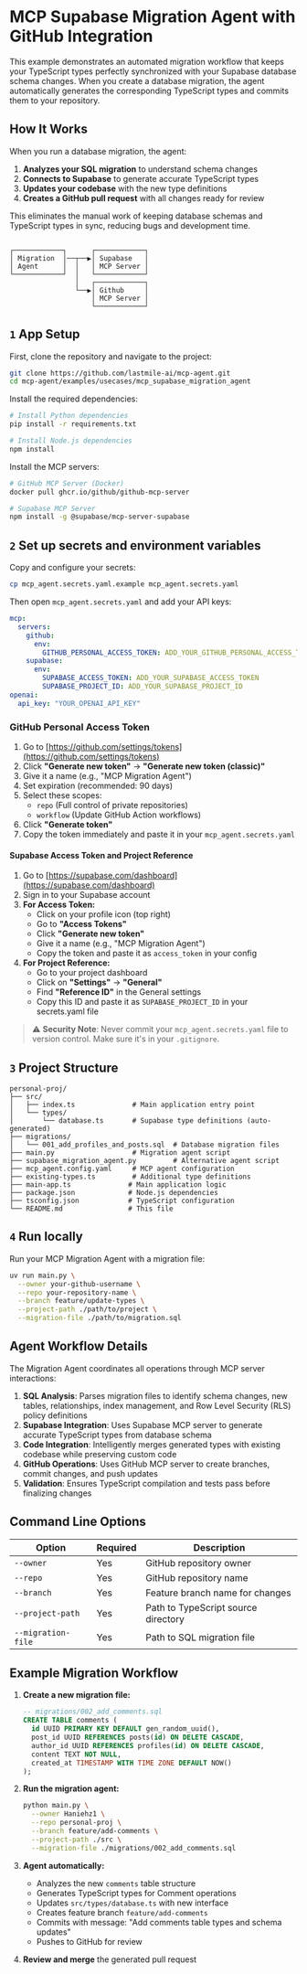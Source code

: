 # MCP Supabase Migration Agent with GitHub Integration

This example demonstrates an automated migration workflow that keeps your TypeScript types perfectly synchronized with your Supabase database schema changes. When you create a database migration, the agent automatically generates the corresponding TypeScript types and commits them to your repository.

## How It Works

When you run a database migration, the agent:

1. **Analyzes your SQL migration** to understand schema changes
2. **Connects to Supabase** to generate accurate TypeScript types
3. **Updates your codebase** with the new type definitions
4. **Creates a GitHub pull request** with all changes ready for review

This eliminates the manual work of keeping database schemas and TypeScript types in sync, reducing bugs and development time.

```plaintext

┌────────────┐      ┌────────────┐
│ Migration  │──┬──▶│ Supabase   │
│ Agent      │  │   │ MCP Server │
└────────────┘  │   └────────────┘
                │   ┌────────────┐
                └──▶│ Github     │
                    │ MCP Server │
                    └────────────┘

```

## `1` App Setup

First, clone the repository and navigate to the project:

```bash
git clone https://github.com/lastmile-ai/mcp-agent.git
cd mcp-agent/examples/usecases/mcp_supabase_migration_agent
```

Install the required dependencies:

```bash
# Install Python dependencies
pip install -r requirements.txt

# Install Node.js dependencies
npm install
```

Install the MCP servers:

```bash
# GitHub MCP Server (Docker)
docker pull ghcr.io/github/github-mcp-server

# Supabase MCP Server
npm install -g @supabase/mcp-server-supabase
```

## `2` Set up secrets and environment variables

Copy and configure your secrets:

```bash
cp mcp_agent.secrets.yaml.example mcp_agent.secrets.yaml
```

Then open `mcp_agent.secrets.yaml` and add your API keys:

```yaml
mcp:
  servers:
    github:
      env:
        GITHUB_PERSONAL_ACCESS_TOKEN: ADD_YOUR_GITHUB_PERSONAL_ACCESS_TOKEN
    supabase:
      env:
        SUPABASE_ACCESS_TOKEN: ADD_YOUR_SUPABASE_ACCESS_TOKEN
        SUPABASE_PROJECT_ID: ADD_YOUR_SUPABASE_PROJECT_ID
openai:
  api_key: "YOUR_OPENAI_API_KEY"
```

### GitHub Personal Access Token

1. Go to [https://github.com/settings/tokens](https://github.com/settings/tokens)
2. Click **"Generate new token"** → **"Generate new token (classic)"**
3. Give it a name (e.g., "MCP Migration Agent")
4. Set expiration (recommended: 90 days)
5. Select these scopes:
   - `repo` (Full control of private repositories)
   - `workflow` (Update GitHub Action workflows)
6. Click **"Generate token"**
7. Copy the token immediately and paste it in your `mcp_agent.secrets.yaml`

#### Supabase Access Token and Project Reference

1. Go to [https://supabase.com/dashboard](https://supabase.com/dashboard)
2. Sign in to your Supabase account
3. **For Access Token:**
   - Click on your profile icon (top right)
   - Go to **"Access Tokens"**
   - Click **"Generate new token"**
   - Give it a name (e.g., "MCP Migration Agent")
   - Copy the token and paste it as `access_token` in your config
4. **For Project Reference:**
   - Go to your project dashboard
   - Click on **"Settings"** → **"General"**
   - Find **"Reference ID"** in the General settings
   - Copy this ID and paste it as `SUPABASE_PROJECT_ID` in your secrets.yaml file

> ⚠️ **Security Note**: Never commit your `mcp_agent.secrets.yaml` file to version control. Make sure it's in your `.gitignore`.

## `3` Project Structure

```
personal-proj/
├── src/
│   ├── index.ts              # Main application entry point
│   └── types/
│       └── database.ts       # Supabase type definitions (auto-generated)
├── migrations/
│   └── 001_add_profiles_and_posts.sql  # Database migration files
├── main.py                   # Migration agent script
├── supabase_migration_agent.py         # Alternative agent script
├── mcp_agent.config.yaml     # MCP agent configuration
├── existing-types.ts         # Additional type definitions
├── main-app.ts              # Main application logic
├── package.json             # Node.js dependencies
├── tsconfig.json            # TypeScript configuration
└── README.md                # This file
```

## `4` Run locally

Run your MCP Migration Agent with a migration file:

```bash
uv run main.py \
  --owner your-github-username \
  --repo your-repository-name \
  --branch feature/update-types \
  --project-path ./path/to/project \
  --migration-file ./path/to/migration.sql
```

## Agent Workflow Details

The Migration Agent coordinates all operations through MCP server interactions:

1. **SQL Analysis**: Parses migration files to identify schema changes, new tables, relationships, index management, and Row Level Security (RLS) policy definitions
2. **Supabase Integration**: Uses Supabase MCP server to generate accurate TypeScript types from database schema
3. **Code Integration**: Intelligently merges generated types with existing codebase while preserving custom code
4. **GitHub Operations**: Uses GitHub MCP server to create branches, commit changes, and push updates
5. **Validation**: Ensures TypeScript compilation and tests pass before finalizing changes

## Command Line Options

| Option             | Required | Description                         |
| ------------------ | -------- | ----------------------------------- |
| `--owner`          | Yes      | GitHub repository owner             |
| `--repo`           | Yes      | GitHub repository name              |
| `--branch`         | Yes      | Feature branch name for changes     |
| `--project-path`   | Yes      | Path to TypeScript source directory |
| `--migration-file` | Yes      | Path to SQL migration file          |

## Example Migration Workflow

1. **Create a new migration file:**

   ```sql
   -- migrations/002_add_comments.sql
   CREATE TABLE comments (
     id UUID PRIMARY KEY DEFAULT gen_random_uuid(),
     post_id UUID REFERENCES posts(id) ON DELETE CASCADE,
     author_id UUID REFERENCES profiles(id) ON DELETE CASCADE,
     content TEXT NOT NULL,
     created_at TIMESTAMP WITH TIME ZONE DEFAULT NOW()
   );
   ```

2. **Run the migration agent:**

   ```bash
   python main.py \
     --owner Haniehz1 \
     --repo personal-proj \
     --branch feature/add-comments \
     --project-path ./src \
     --migration-file ./migrations/002_add_comments.sql
   ```

3. **Agent automatically:**

   - Analyzes the new `comments` table structure
   - Generates TypeScript types for Comment operations
   - Updates `src/types/database.ts` with new interface
   - Creates feature branch `feature/add-comments`
   - Commits with message: "Add comments table types and schema updates"
   - Pushes to GitHub for review

4. **Review and merge** the generated pull request
